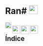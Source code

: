# Ran# [<img src="https://raw.githubusercontent.com/Ran-n/svgs/main/linguas/cas_0.svg" width="28" alt="castellano" title="Castellano">](readme_cas.md)

[<img align="left" src="https://github.com/Ran-n/media/blob/main/emojis/casa_0.svg" width="20" alt="inicio" title="Inicio">](../../README.md)

[<img align="left" src="https://raw.githubusercontent.com/Ran-n/svgs/main/linguas/gz_0.svg" width="25" alt="galego" title="Galego">](readme_gz.md)
[<img align="left" src="https://raw.githubusercontent.com/Ran-n/svgs/main/linguas/en_0.svg" width="27" alt="english" title="English">](readme_en.md)
[<img align="left" src="https://raw.githubusercontent.com/Ran-n/svgs/main/linguas/eo_0.svg" width="25" alt="esperanto" title="Esperanto">](readme_eo.md)
<img align="center">
<img align="right">
---

## Índice
